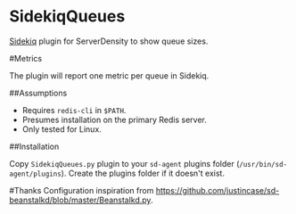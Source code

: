 SidekiqQueues
=============================

[Sidekiq](https://github.com/mperham/sidekiq) plugin for ServerDensity to show queue sizes.

#Metrics

The plugin will report one metric per queue in Sidekiq.

##Assumptions

* Requires `redis-cli` in `$PATH`.
* Presumes installation on the primary Redis server.
* Only tested for Linux.

##Installation

Copy `SidekiqQueues.py` plugin to your `sd-agent` plugins folder (`/usr/bin/sd-agent/plugins`). Create the plugins folder if it doesn't exist.


#Thanks
Configuration inspiration from https://github.com/justincase/sd-beanstalkd/blob/master/Beanstalkd.py.
